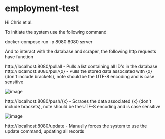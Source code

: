 # employment-test

Hi Chris et al.

To initiate the system use the following command

docker-compose run -p 8080:8080 server

And to interact with the database and scraper, the following http requests have function

http://localhost:8080/pullall - Pulls a list containing all ID's in the database
http://localhost:8080/pull/{x} - Pulls the stored data associated with {x} (don't include brackets), note should be the UTF-8 encoding and is case sensitive

![image](https://user-images.githubusercontent.com/64340932/169168464-e0109902-9be2-4cf4-b33c-c762d397c7e8.png)

http://localhost:8080/push/{x} - Scrapes the data associated {x} (don't include brackets), note should be the UTF-8 encoding and is case sensitive

![image](https://user-images.githubusercontent.com/64340932/169168498-0f701cc9-5f0d-47ce-a5cf-869d068e3410.png)

http://localhost:8080/update - Manually forces the system to use the update command, updating all records

